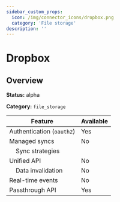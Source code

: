 ```yaml
---
sidebar_custom_props:
  icon: /img/connector_icons/dropbox.png
  category: 'File storage'
description: ''
---
```


# Dropbox

## Overview

**Status:** alpha

**Category:** `file_storage`

| Feature                              | Available |
| ------------------------------------ | --------- |
| Authentication (`oauth2`)            | Yes       |
| Managed syncs                        | No        |
| &nbsp;&nbsp;&nbsp; Sync strategies   |           |
| Unified API                          | No        |
| &nbsp;&nbsp;&nbsp; Data invalidation | No        |
| Real-time events                     | No        |
| Passthrough API                      | Yes       |
